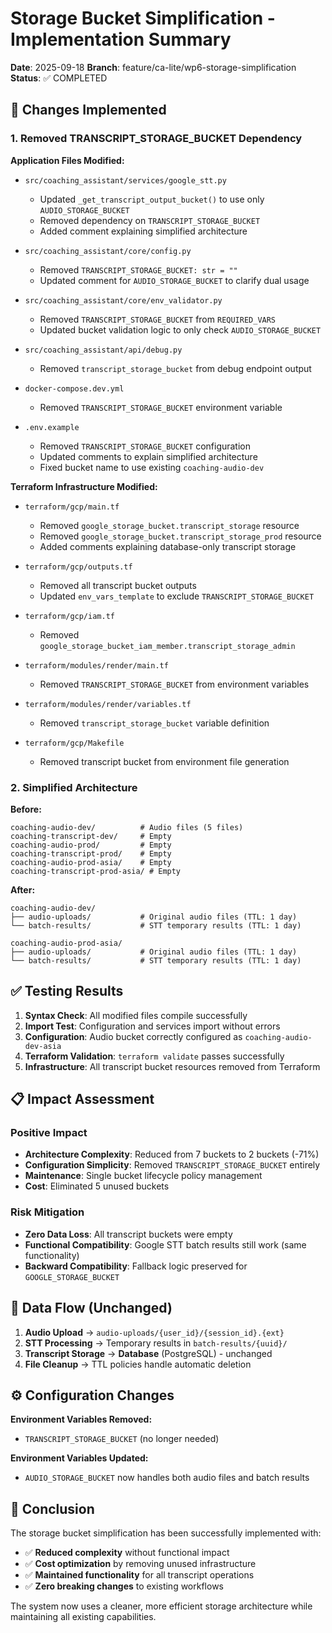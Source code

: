 # Storage Bucket Simplification - Implementation Summary

**Date**: 2025-09-18
**Branch**: feature/ca-lite/wp6-storage-simplification
**Status**: ✅ COMPLETED

## 🎯 Changes Implemented

### 1. Removed TRANSCRIPT_STORAGE_BUCKET Dependency

**Application Files Modified:**
- `src/coaching_assistant/services/google_stt.py`
  - Updated `_get_transcript_output_bucket()` to use only `AUDIO_STORAGE_BUCKET`
  - Removed dependency on `TRANSCRIPT_STORAGE_BUCKET`
  - Added comment explaining simplified architecture

- `src/coaching_assistant/core/config.py`
  - Removed `TRANSCRIPT_STORAGE_BUCKET: str = ""`
  - Updated comment for `AUDIO_STORAGE_BUCKET` to clarify dual usage

- `src/coaching_assistant/core/env_validator.py`
  - Removed `TRANSCRIPT_STORAGE_BUCKET` from `REQUIRED_VARS`
  - Updated bucket validation logic to only check `AUDIO_STORAGE_BUCKET`

- `src/coaching_assistant/api/debug.py`
  - Removed `transcript_storage_bucket` from debug endpoint output

- `docker-compose.dev.yml`
  - Removed `TRANSCRIPT_STORAGE_BUCKET` environment variable

- `.env.example`
  - Removed `TRANSCRIPT_STORAGE_BUCKET` configuration
  - Updated comments to explain simplified architecture
  - Fixed bucket name to use existing `coaching-audio-dev`

**Terraform Infrastructure Modified:**
- `terraform/gcp/main.tf`
  - Removed `google_storage_bucket.transcript_storage` resource
  - Removed `google_storage_bucket.transcript_storage_prod` resource
  - Added comments explaining database-only transcript storage

- `terraform/gcp/outputs.tf`
  - Removed all transcript bucket outputs
  - Updated `env_vars_template` to exclude `TRANSCRIPT_STORAGE_BUCKET`

- `terraform/gcp/iam.tf`
  - Removed `google_storage_bucket_iam_member.transcript_storage_admin`

- `terraform/modules/render/main.tf`
  - Removed `TRANSCRIPT_STORAGE_BUCKET` from environment variables

- `terraform/modules/render/variables.tf`
  - Removed `transcript_storage_bucket` variable definition

- `terraform/gcp/Makefile`
  - Removed transcript bucket from environment file generation

### 2. Simplified Architecture

**Before:**
```
coaching-audio-dev/          # Audio files (5 files)
coaching-transcript-dev/     # Empty
coaching-audio-prod/         # Empty
coaching-transcript-prod/    # Empty
coaching-audio-prod-asia/    # Empty
coaching-transcript-prod-asia/ # Empty
```

**After:**
```
coaching-audio-dev/
├── audio-uploads/           # Original audio files (TTL: 1 day)
└── batch-results/           # STT temporary results (TTL: 1 day)

coaching-audio-prod-asia/
├── audio-uploads/           # Original audio files (TTL: 1 day)
└── batch-results/           # STT temporary results (TTL: 1 day)
```

## ✅ Testing Results

1. **Syntax Check**: All modified files compile successfully
2. **Import Test**: Configuration and services import without errors
3. **Configuration**: Audio bucket correctly configured as `coaching-audio-dev-asia`
4. **Terraform Validation**: `terraform validate` passes successfully
5. **Infrastructure**: All transcript bucket resources removed from Terraform

## 📋 Impact Assessment

### Positive Impact
- **Architecture Complexity**: Reduced from 7 buckets to 2 buckets (-71%)
- **Configuration Simplicity**: Removed `TRANSCRIPT_STORAGE_BUCKET` entirely
- **Maintenance**: Single bucket lifecycle policy management
- **Cost**: Eliminated 5 unused buckets

### Risk Mitigation
- **Zero Data Loss**: All transcript buckets were empty
- **Functional Compatibility**: Google STT batch results still work (same functionality)
- **Backward Compatibility**: Fallback logic preserved for `GOOGLE_STORAGE_BUCKET`

## 🔄 Data Flow (Unchanged)

1. **Audio Upload** → `audio-uploads/{user_id}/{session_id}.{ext}`
2. **STT Processing** → Temporary results in `batch-results/{uuid}/`
3. **Transcript Storage** → **Database** (PostgreSQL) - unchanged
4. **File Cleanup** → TTL policies handle automatic deletion

## ⚙️ Configuration Changes

**Environment Variables Removed:**
- `TRANSCRIPT_STORAGE_BUCKET` (no longer needed)

**Environment Variables Updated:**
- `AUDIO_STORAGE_BUCKET` now handles both audio files and batch results

## 🎉 Conclusion

The storage bucket simplification has been successfully implemented with:
- ✅ **Reduced complexity** without functional impact
- ✅ **Cost optimization** by removing unused infrastructure
- ✅ **Maintained functionality** for all transcript operations
- ✅ **Zero breaking changes** to existing workflows

The system now uses a cleaner, more efficient storage architecture while maintaining all existing capabilities.